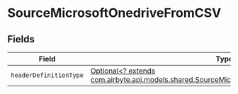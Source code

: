 # SourceMicrosoftOnedriveFromCSV


## Fields

| Field                                                                                                                                                               | Type                                                                                                                                                                | Required                                                                                                                                                            | Description                                                                                                                                                         |
| ------------------------------------------------------------------------------------------------------------------------------------------------------------------- | ------------------------------------------------------------------------------------------------------------------------------------------------------------------- | ------------------------------------------------------------------------------------------------------------------------------------------------------------------- | ------------------------------------------------------------------------------------------------------------------------------------------------------------------- |
| `headerDefinitionType`                                                                                                                                              | [Optional<? extends com.airbyte.api.models.shared.SourceMicrosoftOnedriveHeaderDefinitionType>](../../models/shared/SourceMicrosoftOnedriveHeaderDefinitionType.md) | :heavy_minus_sign:                                                                                                                                                  | N/A                                                                                                                                                                 |